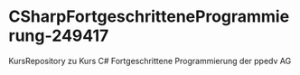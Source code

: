 # CSharpFortgeschritteneProgrammierung-249417
KursRepository zu Kurs C# Fortgeschrittene Programmierung der ppedv AG
